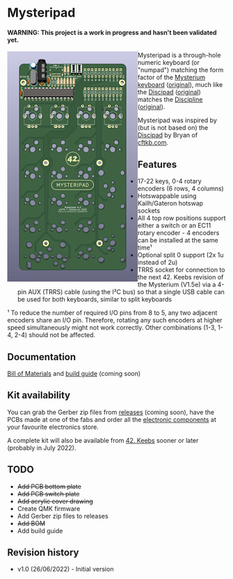 # Mysteripad

#### WARNING: This project is a work in progress and hasn't been validated yet.

<img src="https://github.com/piit79/mysteripad/raw/main/mysteripad_pcb.png" width="300" align="left" alt="Mysteripad PCB" />

Mysteripad is a through-hole numeric keyboard (or "numpad") matching the form 
factor of the [Mysterium keyboard]((https://github.com/piit79/mysterium)) 
([original](https://github.com/coseyfannitutti/mysterium)), much like the 
[Discipad](https://github.com/piit79/discipad) 
([original](https://github.com/coseyfannitutti/discipad)) matches the 
[Discipline](https://github.com/piit79/discipline) 
([original](https://github.com/coseyfannitutti/discipline)).

Mysteripad was inspired by (but is not based on) the [Discipad](https://github.com/coseyfannitutti/discipad) by Bryan of [cftkb.com](https://cftkb.com/).

## Features

* 17-22 keys, 0-4 rotary encoders (6 rows, 4 columns)
* Hotswappable using Kailh/Gateron hotswap sockets
* All 4 top row positions support either a switch or an EC11 rotary encoder - 4 encoders can be installed at the same time¹
* Optional split 0 support (2x 1u instead of 2u)
* TRRS socket for connection to the next 42. Keebs revision of the Mysterium (V1.5e) via a 4-pin AUX (TRRS) cable (using the I²C bus) so that a single USB cable can be used for both keyboards, similar to split keyboards

¹ To reduce the number of required I/O pins from 8 to 5, any two adjacent encoders share an I/O pin. Therefore, rotating any such encoders at higher speed simultaneously might not work correctly. Other combinations (1-3, 1-4, 2-4) should not be affected.

## Documentation

[Bill of Materials](https://github.com/piit79/mysteripad/tree/main/doc#bill-of-materials)
and [build guide](https://github.com/piit79/mysteripad/tree/main/doc#build-guide) (coming soon)

## Kit availability

You can grab the Gerber zip files from [releases](https://github.com/piit79/mysteripad/releases) 
(coming soon), have the PCBs made at one of the fabs and order all the 
[electronic components](https://github.com/piit79/mysteripad/tree/main/doc#bill-of-materials)
at your favourite electronics store.

A complete kit will also be available from [42. Keebs](https://42keebs.eu/) sooner or later (probably in July 2022).

## TODO

* ~~Add PCB bottom plate~~
* ~~Add PCB switch plate~~
* ~~Add acrylic cover drawing~~
* Create QMK firmware
* Add Gerber zip files to releases
* ~~Add BOM~~
* Add build guide

## Revision history

* v1.0 (26/06/2022) - Initial version
